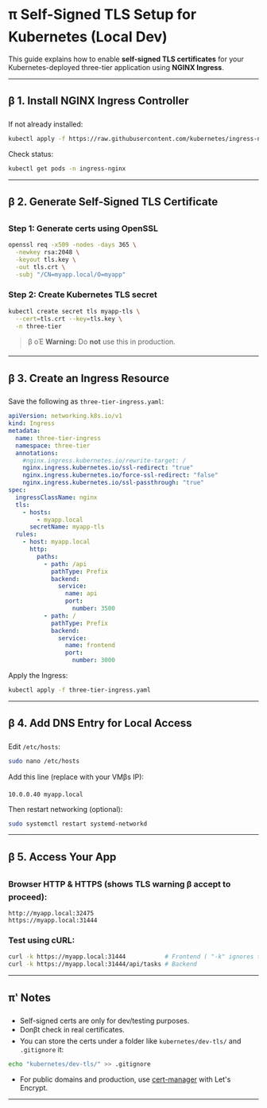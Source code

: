 
# π Self-Signed TLS Setup for Kubernetes (Local Dev)

This guide explains how to enable **self-signed TLS certificates** for your Kubernetes-deployed three-tier application using **NGINX Ingress**.

---

## β 1. Install NGINX Ingress Controller

If not already installed:

```bash
kubectl apply -f https://raw.githubusercontent.com/kubernetes/ingress-nginx/controller-v1.10.0/deploy/static/provider/cloud/deploy.yaml
```

Check status:

```bash
kubectl get pods -n ingress-nginx
```

---

## β 2. Generate Self-Signed TLS Certificate

### Step 1: Generate certs using OpenSSL

```bash
openssl req -x509 -nodes -days 365 \
  -newkey rsa:2048 \
  -keyout tls.key \
  -out tls.crt \
  -subj "/CN=myapp.local/O=myapp"
```

### Step 2: Create Kubernetes TLS secret

```bash
kubectl create secret tls myapp-tls \
  --cert=tls.crt --key=tls.key \
  -n three-tier
```

> β οΈ **Warning:** Do **not** use this in production.

---

## β 3. Create an Ingress Resource

Save the following as `three-tier-ingress.yaml`:

```yaml
apiVersion: networking.k8s.io/v1
kind: Ingress
metadata:
  name: three-tier-ingress
  namespace: three-tier
  annotations:
    #nginx.ingress.kubernetes.io/rewrite-target: /
    nginx.ingress.kubernetes.io/ssl-redirect: "true"
    nginx.ingress.kubernetes.io/force-ssl-redirect: "false"
    nginx.ingress.kubernetes.io/ssl-passthrough: "true"
spec:
  ingressClassName: nginx
  tls:
    - hosts:
        - myapp.local
      secretName: myapp-tls
  rules:
    - host: myapp.local
      http:
        paths:
          - path: /api
            pathType: Prefix
            backend:
              service:
                name: api
                port:
                  number: 3500
          - path: /
            pathType: Prefix
            backend:
              service:
                name: frontend
                port:
                  number: 3000
```

Apply the Ingress:

```bash
kubectl apply -f three-tier-ingress.yaml
```

---

## β 4. Add DNS Entry for Local Access

Edit `/etc/hosts`:

```bash
sudo nano /etc/hosts
```

Add this line (replace with your VMβs IP):

```
10.0.0.40 myapp.local
```

Then restart networking (optional):

```bash
sudo systemctl restart systemd-networkd
```

---

## β 5. Access Your App

### Browser HTTP & HTTPS (shows TLS warning β accept to proceed):

```
http://myapp.local:32475
https://myapp.local:31444
```

### Test using cURL:

```bash
curl -k https://myapp.local:31444           # Frontend ( "-k" ignores the warnings )
curl -k https://myapp.local:31444/api/tasks # Backend
```

---

## πʽ Notes

- Self-signed certs are only for dev/testing purposes.
- Donβt check in real certificates.
- You can store the certs under a folder like `kubernetes/dev-tls/` and `.gitignore` it:
  
```bash
echo "kubernetes/dev-tls/" >> .gitignore
```

- For public domains and production, use [cert-manager](https://cert-manager.io) with Let's Encrypt.

---
